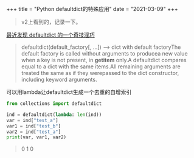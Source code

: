 +++
title = "Python defaultdict的特殊应用"
date = "2021-03-09"
+++

> v2上看到的，记录一下。

[最近发现 defaultdict 的一个奇技淫巧](https://www.v2ex.com/t/759173)

> defaultdict(default_factory[, ...]) --> dict with default factoryThe default factory is called without arguments to producea new value when a key is not present, in __getitem__ only.A defaultdict compares equal to a dict with the same items.All remaining arguments are treated the same as if they werepassed to the dict constructor, including keyword arguments.

可以用lambda让defaultdict生成一个去重的自增索引

```python
from collections import defaultdict

ind = defaultdict(lambda: len(ind))
var = ind["test_a"]
var1 = ind["test_b"]
var2 = ind["test_a"]
print(var, var1, var2)
```

> 0 1 0